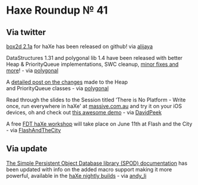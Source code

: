 [_template]: ../templates/roundup.html
# Haxe Roundup № 41

## Via twitter
[box2d 2.1a][link 1] for haXe has been released on github! via [alijaya][link 2]

DataStructures 1.31 and polygonal lib 1.4 have been released with better Heap &amp; PriorityQueue implementations, SWC cleanup, [minor fixes and more][link 3]! - via [polygonal][link 4]

A [detailed post on the changes][link 5] made to the Heap and PriorityQueue classes - via [polygonal][link 6]

Read through the slides to the Session titled ‘There is No Platform - Write once, run everywhere in haXe' at [massive.com.au][link 7] and try it on your iOS devices, oh and check out [this awesome demo][link 8] - via [DavidPeek][link 9]

A free [FDT haXe workshop][link 10] will take place on June 11th at Flash and the City - via [FlashAndTheCity][link 11]

## Via update

[The Simple Persistent Object Database library (SPOD) documentation][link 12] has been updated with info on the added macro support making it more powerful, available in the [haXe nightly builds][link 13] - via [andy_li][link 14]

[link 1]: https://github.com/alijaya/box2dhx2.1a "box2dhx 2.1a - github"
[link 2]: https://www.twitter.com/#!/alijaya "@alijaya"
[link 3]: http://code.google.com/p/polygonal/wiki/DataStructures "DS 1.3 and polygonal lib 1.4 released changelog - Google Code"
[link 4]: https://www.twitter.com/#!/polygonal "@polygonal"
[link 5]: http://lab.polygonal.de/2011/04/11/heaps-and-priority-queues-in-ds-1-31/ "Heaps and Priority Queues in DS 1.31 - labs.polygonal.de"
[link 6]: https://www.twitter.com/#!/polygonal "@polygonal"
[link 7]: http://ui.massive.com.au/app/WebDU/ "There is No Platform - Write once, run everywhere in haXe slides - ui.massive.com.au/app/webDU/"
[link 8]: http://ui.massive.com.au/tv/ "Massive.com.au VideoStore webDU Demo"
[link 9]: https://www.twitter.com/#!/DavidPeek "@DavidPeek"
[link 10]: http://fatc11.eventbrite.com/ "FDT haXe workshop"
[link 11]: https://www.twitter.com/#!/FlashAndTheCity "@FlashAndTheCity"
[link 12]: http://haxe.org/doc/neko/spod "SPOD Wiki - haXe.org"
[link 13]: http://haxe.cmt.tc/ "haXe nightly builds"
[link 14]: https://www.twitter.com/#!/andy_li "@andy_li"

